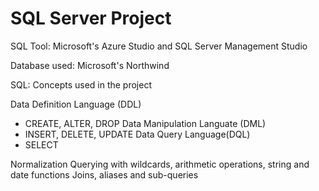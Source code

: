 # SQL Server Project 

SQL Tool: Microsoft's Azure Studio and SQL Server Management Studio

Database used: Microsoft's Northwind 

SQL: Concepts used in the project 

Data Definition Language (DDL)
  - CREATE, ALTER, DROP
Data Manipulation Languate (DML)
  - INSERT, DELETE, UPDATE
Data Query Language(DQL)
  - SELECT
  
 Normalization
 Querying with wildcards,
 arithmetic operations, string and
 date functions
 Joins, aliases and sub-queries



